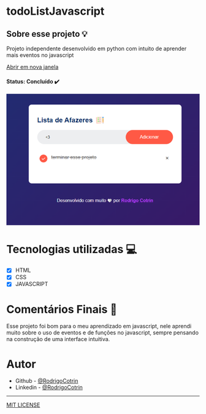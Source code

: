 # todoListJavascript

## Sobre esse projeto 💡


Projeto independente desenvolvido em python com intuito de aprender mais eventos no javascript

<a href="https://listadeafazerescotrin.vercel.app" target="_blank">Abrir em nova janela</a>





#### <strong>Status: </strong>Concluído ✔️

![ImagemProjeto](todolistjavascriptimagem.png)

# Tecnologias utilizadas 💻


- [X] HTML
- [X] CSS
- [X] JAVASCRIPT

# Comentários Finais 🎂

Esse projeto foi bom para o meu aprendizado em javascript, nele aprendi muito sobre o uso de eventos e de funções no javascript, sempre pensando na construção de uma interface intuitiva.

# Autor

- Github - [@RodrigoCotrin](https://github.com/RodrigoCotrin/)
- Linkedin - [@RodrigoCotrin](https://www.linkedin.com/in/rodrigocotrin/)

***
[MIT LICENSE](https://github.com/RodrigoCotrin/todoListJavascript/blob/main/LICENSE)
